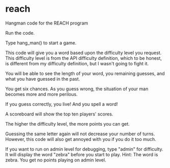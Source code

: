 # reach
Hangman code for the REACH program

Run the code.

Type hang_man() to start a game.

This code will give you a word based upon the difficulty level you request. This difficulty level is from the API difficulty definition, which to be honest, is different from my difficulty definition, but I wasn't going to fight it.

You will be able to see the length of your word, you remaining guesses, and what you have guessed in the past.

You get six chances. As you guess wrong, the situation of your man becomes more and more perilous.

If you guess correctly, you live! And you spell a word!

A scoreboard will show the top ten players' scores.

The higher the difficulty level, the more points you can get.

Guessing the same letter again will not decrease your number of turns. However, this code will also get annoyed with you if you do it too much.

If you want to run on admin level for debugging, type "admin" for difficulty. It will display the word "zebra" before you start to play. Hint: The word is zebra. You get no points playing on admin level.
